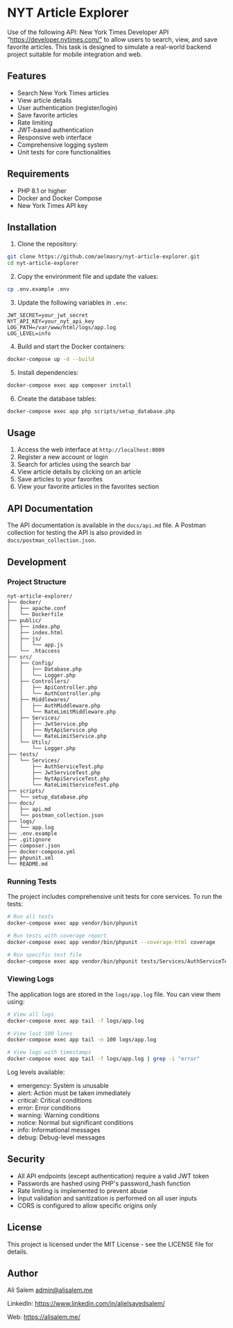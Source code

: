 # NYT Article Explorer

Use of the following API:
New York Times Developer API “https://developer.nytimes.com/”
to allow users to search, view, and save favorite articles.
This task is designed to simulate a real-world backend project suitable for mobile
integration and web.


## Features

- Search New York Times articles
- View article details
- User authentication (register/login)
- Save favorite articles
- Rate limiting
- JWT-based authentication
- Responsive web interface
- Comprehensive logging system
- Unit tests for core functionalities

## Requirements

- PHP 8.1 or higher
- Docker and Docker Compose
- New York Times API key

## Installation

1. Clone the repository:
```bash
git clone https://github.com/aelmasry/nyt-article-explorer.git
cd nyt-article-explorer
```

2. Copy the environment file and update the values:
```bash
cp .env.example .env
```

3. Update the following variables in `.env`:
```
JWT_SECRET=your_jwt_secret
NYT_API_KEY=your_nyt_api_key
LOG_PATH=/var/www/html/logs/app.log
LOG_LEVEL=info
```

4. Build and start the Docker containers:
```bash
docker-compose up -d --build
```

5. Install dependencies:
```bash
docker-compose exec app composer install
```

6. Create the database tables:
```bash
docker-compose exec app php scripts/setup_database.php
```

## Usage

1. Access the web interface at `http://localhost:8009`
2. Register a new account or login
3. Search for articles using the search bar
4. View article details by clicking on an article
5. Save articles to your favorites
6. View your favorite articles in the favorites section

## API Documentation

The API documentation is available in the `docs/api.md` file. A Postman collection for testing the API is also provided in `docs/postman_collection.json`.

## Development

### Project Structure

```
nyt-article-explorer/
├── docker/
│   ├── apache.conf
│   └── Dockerfile
├── public/
│   ├── index.php
│   ├── index.html
│   ├── js/
│   │   └── app.js
│   └── .htaccess
├── src/
│   ├── Config/
│   │   ├── Database.php
│   │   └── Logger.php
│   ├── Controllers/
│   │   ├── ApiController.php
│   │   └── AuthController.php
│   ├── Middlewares/
│   │   ├── AuthMiddleware.php
│   │   └── RateLimitMiddleware.php
│   ├── Services/
│   │   ├── JwtService.php
│   │   ├── NytApiService.php
│   │   └── RateLimitService.php
│   └── Utils/
│       └── Logger.php
├── tests/
│   └── Services/
│       ├── AuthServiceTest.php
│       ├── JwtServiceTest.php
│       ├── NytApiServiceTest.php
│       └── RateLimitServiceTest.php
├── scripts/
│   └── setup_database.php
├── docs/
│   ├── api.md
│   └── postman_collection.json
├── logs/
│   └── app.log
├── .env.example
├── .gitignore
├── composer.json
├── docker-compose.yml
├── phpunit.xml
└── README.md
```

### Running Tests

The project includes comprehensive unit tests for core services. To run the tests:

```bash
# Run all tests
docker-compose exec app vendor/bin/phpunit

# Run tests with coverage report
docker-compose exec app vendor/bin/phpunit --coverage-html coverage

# Run specific test file
docker-compose exec app vendor/bin/phpunit tests/Services/AuthServiceTest.php
```

### Viewing Logs

The application logs are stored in the `logs/app.log` file. You can view them using:

```bash
# View all logs
docker-compose exec app tail -f logs/app.log

# View last 100 lines
docker-compose exec app tail -n 100 logs/app.log

# View logs with timestamps
docker-compose exec app tail -f logs/app.log | grep -i "error"
```

Log levels available:
- emergency: System is unusable
- alert: Action must be taken immediately
- critical: Critical conditions
- error: Error conditions
- warning: Warning conditions
- notice: Normal but significant conditions
- info: Informational messages
- debug: Debug-level messages

## Security

- All API endpoints (except authentication) require a valid JWT token
- Passwords are hashed using PHP's password_hash function
- Rate limiting is implemented to prevent abuse
- Input validation and sanitization is performed on all user inputs
- CORS is configured to allow specific origins only

## License

This project is licensed under the MIT License - see the LICENSE file for details.

## Author

Ali Salem <admin@alisalem.me>

LinkedIn: https://www.linkedin.com/in/alielsayedsalem/

Web: https://alisalem.me/